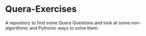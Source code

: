 # Quera-Exercises
A repository to find some Quera Questions and look at some non-algorithmic and Pythonic ways to solve them.
